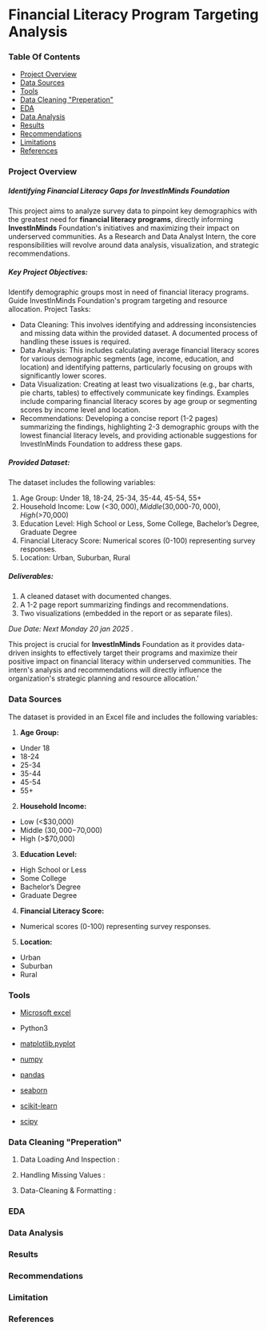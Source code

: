 # Financial Literacy Program Targeting Analysis

### Table Of Contents

- [Project Overview](#project-overview)
- [Data Sources](#data-sources)
- [Tools](#tools)
- [Data Cleaning "Preperation"](#data-cleaning-"preperation")
- [EDA](#eda)
- [Data Analysis](#data-analysis)
- [Results](#results)
- [Recommendations](#recommendations)
- [Limitations](#limitations)
- [References](#references)

### Project Overview 
##### Identifying Financial Literacy Gaps for InvestInMinds Foundation

This project aims to analyze survey data to pinpoint key demographics with the greatest need for **financial literacy programs**, directly informing **InvestInMinds** Foundation's initiatives and maximizing their impact on underserved communities. As a Research and Data Analyst Intern, the core responsibilities will revolve around data analysis, visualization, and strategic recommendations.

##### Key Project Objectives:

Identify demographic groups most in need of financial literacy programs.
Guide InvestInMinds Foundation's program targeting and resource allocation.
Project Tasks:

- Data Cleaning: This involves identifying and addressing inconsistencies and missing data within the provided dataset. A documented process of handling these issues is required.
- Data Analysis: This includes calculating average financial literacy scores for various demographic segments (age, income, education, and location) and identifying patterns, particularly focusing on groups with significantly lower scores.
- Data Visualization: Creating at least two visualizations (e.g., bar charts, pie charts, tables) to effectively communicate key findings. Examples include comparing financial literacy scores by age group or segmenting scores by income level and location.
- Recommendations: Developing a concise report (1-2 pages) summarizing the findings, highlighting 2-3 demographic groups with the lowest financial literacy levels, and providing actionable suggestions for InvestInMinds Foundation to address these gaps.
##### Provided Dataset:

The dataset includes the following variables:

1. Age Group: Under 18, 18-24, 25-34, 35-44, 45-54, 55+
2. Household Income: Low (<$30,000), Middle ($30,000-$70,000), High (>$70,000)
3. Education Level: High School or Less, Some College, Bachelor’s Degree, Graduate Degree
4. Financial Literacy Score: Numerical scores (0-100) representing survey responses.
5. Location: Urban, Suburban, Rural


##### Deliverables:

1. A cleaned dataset with documented changes.
2. A 1-2 page report summarizing findings and recommendations.
3. Two visualizations (embedded in the report or as separate files).

*Due Date: Next Monday 20 jan 2025 .*

This project is crucial for **InvestInMinds** Foundation as it provides data-driven insights to effectively target their programs and maximize their positive impact on financial literacy within underserved communities. The intern's analysis and recommendations will directly influence the organization's strategic planning and resource allocation.'


### Data Sources

The dataset is provided in an Excel file and includes the following variables:

1. **Age Group:** 
 - Under 18
 - 18-24
 - 25-34
 - 35-44
 - 45-54
 - 55+
2. **Household Income:**
 - Low (<$30,000)
 - Middle ($30,000-$70,000)
 - High (>$70,000)
3. **Education Level:**
 - High School or Less
 - Some College
 - Bachelor’s Degree
 - Graduate Degree
4. **Financial Literacy Score:**
 - Numerical scores (0-100) representing survey responses.
5. **Location:**
 - Urban
 - Suburban
 - Rural

### Tools

- [Microsoft excel](https://www.microsoft.com/en-us/microsoft-365/excel)

- Python3
 - [matplotlib.pyplot](https://matplotlib.org/)
 - [numpy](https://numpy.org/)
 - [pandas](https://pandas.pydata.org/)
 - [seaborn](https://seaborn.pydata.org/)
 - [scikit-learn](https://scikit-learn.org/stable/)
 - [scipy](https://scipy.org/)


### Data Cleaning "Preperation"

1. Data Loading And Inspection :

2. Handling Missing Values :

3. Data-Cleaning & Formatting :


### EDA 



### Data Analysis



### Results



### Recommendations



### Limitation



### References









